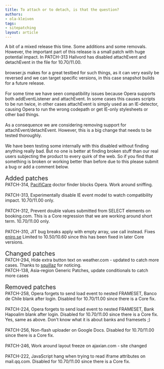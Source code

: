 ```yaml
---
title: To attach or to detach, is that the question?
authors:
- ola-kleiven
tags:
- sitepatching
layout: article
---
```

A bit of a mixed release this time. Some additions and some removals. However, the important part of this release is a small patch with huge potential impact. In PATCH-313 Hallvord has disabled attachEvent and detachEvent in the file for 10.70/11.00.<br/><br/>browser.js makes for a great testbed for such things, as it can very easily be reversed and we can target specific versions, in this case snapshot builds for a future release.<br/><br/>For some time we have seen compatibility issues because Opera supports both addEventListener and attachEvent. In some cases this causes scripts to be run twice, in other cases attachEvent is simply used as an IE-detector, causing Opera to run the wrong codepath or get IE-only stylesheets or other bad things.<br/><br/>As a consequence we are considering removing support for attachEvent/detachEvent. However, this is a big change that needs to be tested thoroughly.<br/><br/>We have been testing some internally with this disabled without finding anything really bad. But no one is better at finding broken stuff than our real users subjecting the product to every quirk of the web. So if you find that something is broken or working better than before due to this please submit a bug or add a comment below.<br/><br/><span style="font-size: 140%">Added patches</span><br/>PATCH-314, <a href="http://www.pacificare.com/" target="_blank">PacifiCare</a> doctor finder blocks Opera. Work around sniffing.<br/><br/>PATCH-313, Experimentally disable IE event model to watch compatibility impact. 10.70/11.00 only.<br/><br/>PATCH-312, Prevent double values submitted from SELECT elements on booking.com. This is a Core regression that we are working around short term. 10.70/11.00 only.<br/><br/>PATCH-310, JIT bug breaks apply with empty array, use call instead. Fixes <a href="http://kartor.eniro.se" target="_blank">eniro.se</a> Limited to 10.50/10.60 since this has been fixed in later Core versions.<br/> <br/><span style="font-size: 140%">Changed patches</span><br/>PATCH-294, Hide extra button text on weather.com - updated to catch more cases. Thanks to <a href="http://my.opera.com/squillaz/" target="_blank">squillaz</a> for noticing.<br/>PATCH-138, Asia-region Generic Patches, update conditionals to catch more cases<br/> <br/><span style="font-size: 140%">Removed patches</span><br/>PATCH-258, Opera forgets to send load event to nested FRAMESET, Banco de Chile blank after login. Disabled for 10.70/11.00 since there is a Core fix.<br/><br/>PATCH-224, Opera forgets to send load event to nested FRAMESET, Bank Hapoalim blank after login. Disabled for 10.70/11.00 since there is a Core fix. Yes, same as above. Don&#39;t know what it is about banks and framesets ;)<br/><br/>PATCH-256, Non-flash uploader on Google Docs. Disabled for 10.70/11.00 since there is a Core fix.<br/><br/>PATCH-246, Work around layout freeze on ajaxian.com - site changed<br/><br/>PATCH-222, JavaScript hang when trying to read iframe attributes on mail.qq.com. Disabled for 10.70/11.00 since there is a Core fix.
